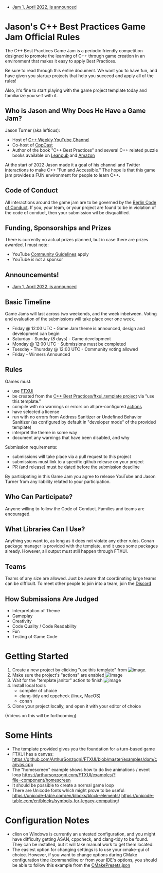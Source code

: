  * [Jam 1, April 2022, is announced](Jam1_April_2022)


# Jason's C++ Best Practices Game Jam Official Rules

The C++ Best Practices Game Jam is a periodic friendly competition designed to promote the learning of C++ through game creation in an environment that makes it easy to apply Best Practices.

Be sure to read through this entire document. We want you to have fun, and have given you startup projects that help you succeed and apply all of the rules!

Also, it's fine to start playing with the game project template today and familiarize yourself with it.

## Who is Jason and Why Does He Have a Game Jam?

Jason Turner (aka lefticus):

 * Host of [C++ Weekly YouTube Channel](https://www.youtube.com/channel/UCxHAlbZQNFU2LgEtiqd2Maw)
 * Co-host of [CppCast](https://cppcast.com)
 * Author of the book "C++ Best Practices" and several C++ related puzzle books available on [Leanpub](https://leanpub.com/u/jason_turner) and [Amazon](https://www.amazon.com/Jason-Turner/e/B0034N9C8G%3Fref=dbs_a_mng_rwt_scns_share)

At the start of 2022 Jason made it a goal of his channel and Twitter interactions to make C++ "Fun and Accessible." The hope is that this game jam provides a FUN environment for people to learn C++.

## Code of Conduct

All interactions around the game jam are to be governed by the [Berlin Code of Conduct](https://berlincodeofconduct.org/). If you, your team, or your project are found to be in violation of the code of conduct, then your submission wil be disqualified.

## Funding, Sponsorships and Prizes

There is currently no actual prizes planned, but in case there are prizes awarded, I must note:

 * YouTube [Community Guidelines](https://www.youtube.com/howyoutubeworks/policies/community-guidelines/) apply
 * YouTube is not a sponsor

## Announcements!

 * [Jam 1, April 2022, is announced](Jam1_April_2022)


## Basic Timeline

Game Jams will last across two weekends, and the week inbetween. Voting and evaluation of the submissions will take place over one week.

 * Friday @ 12:00 UTC - Game Jam theme is announced, design and development can begin
 * Saturday - Sunday (8 days) - Game development
 * Monday @ 12:00 UTC - Submissions must be completed
 * Tuesday - Thursday @ 12:00 UTC - Community voting allowed
 * Friday - Winners Announced

## Rules

Games must:
 * use [FTXUI](https://github.com/ArthurSonzogni/FTXUI)
 * be created from the [C++ Best Practices/ftxui_template project](https://github.com/cpp-best-practices/ftxui_template) via "use this template."
 * compile with no warnings or errors on all pre-configured [actions](https://github.com/cpp-best-practices/ftxui_template/actions)
 * have selected a license
 * run with no errors from Address Sanitizer or Undefined Behavior Sanitizer (as configured by default in "developer mode" of the provided template)
 * interpret the theme in some way
 * document any warnings that have been disabled, and why

Submission requirements:
 * submissions will take place via a pull request to this project
 * submissions must link to a specific github release on your project
 * PR (and release) must be dated before the submission deadline

By participating in this Game Jam you agree to release YouTube and Jason Turner from any liability related to your participation.

## Who Can Participate?

Anyone willing to follow the Code of Conduct. Families and teams are encouraged.

## What Libraries Can I Use?

Anything you want to, as long as it does not violate any other rules. Conan package manager is provided with the template, and it uses some packages already. However, all output must still happen through FTXUI.

## Teams

Teams of any size are allowed. Just be aware that coordinating large teams can be difficult. To meet other people to join into a team, join the [Discord](https://discord.gg/tnGs7Jju)



## How Submissions Are Judged

 * Interpretation of Theme
 * Gameplay
 * Creativity
 * Code Quality / Code Readability
 * Fun
 * Testing of Game Code

# Getting Started

 1. Create a new project by clicking "use this template" from ![image](https://user-images.githubusercontent.com/234279/159132116-5d6564f5-cbc8-4cce-bf26-e97d1e167280.png).
 2. Make sure the project's "actions" are enabled ![image](https://user-images.githubusercontent.com/234279/159133640-cd2466f8-1cba-4490-8dfb-976ec800ac9b.png)
 3. Wait for the "template janitor" action to finish ![image](https://user-images.githubusercontent.com/234279/159133663-e4c4880c-88b7-48f4-9057-a49177a21981.png)
 4. Install local tools
    * compiler of choice
    * clang-tidy and cppcheck (linux, MacOS)
    * conan
 5. Clone your project locally, and open it with your editor of choice

(Videos on this will be forthcoming)

# Some Hints

 * The template provided gives you the foundation for a turn-based game
 * FTXUI has a canvas: https://github.com/ArthurSonzogni/FTXUI/blob/master/examples/dom/canvas.cpp
 * The "homescreen" example shows how to do live animations / event loop https://arthursonzogni.com/FTXUI/examples/?file=component/homescreen
 * It should be possible to create a normal game loop
 * There are Unicode fonts which might prove to be useful: https://unicode-table.com/en/blocks/block-elements/ https://unicode-table.com/en/blocks/symbols-for-legacy-computing/

# Configuration Notes

* clion on Windows is currently an untested configuration, and you might have difficulty getting ASAN, cppcheck, and clang-tidy to be found. They can be installed, but it will take manual work to get them located.
* The easiest option for changing settings is to use your cmake-gui of choice. However, if you want to change options during CMake configuration time (commandline or from your IDE's options, you should be able to follow this example from the [CMakePresets.json](https://github.com/cpp-best-practices/cpp_boilerplate_project/blob/main/CMakePresets.json#L35-L38)
